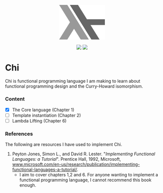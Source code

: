 <p align="center">
 <img src="/doc/Chi.png" width="150" height="112.5" >
</p> 

<p align="center">
 <a href="https://travis-ci.com/J0HNN7G/chi" alt="Build Status">
     <img src="https://travis-ci.com/J0HNN7G/chi.svg?branch=master" /></a>
 <a href="/LICENSE">
     <img src="https://img.shields.io/github/license/J0HNN7G/chi" /></a>
</p> 

# Chi

 Chi is functional programming language I am making to learn about functional programming design and the Curry-Howard isomorphism.

 ### Content

 - [x] The Core language (Chapter 1)
 - [ ] Template instantiation (Chapter 2)
 - [ ] Lambda Lifting (Chapter 6)

 ### References

The following are resources I have used to implement Chi.

1.  Peyton Jones, Simon L., and David R. Lester. "*Implementing Functional Languages: a Tutorial*". Prentice Hall, 1992, Microsoft, www.microsoft.com/en-us/research/publication/implementing-functional-languages-a-tutorial/.
    - I aim to cover chapters 1,2 and 6. For anyone wanting to implement a functional programming language, I cannot recommend this book enough.
